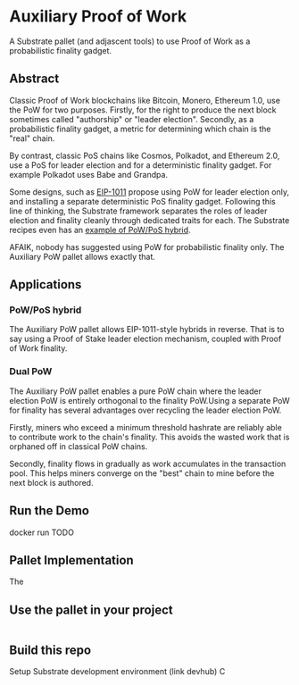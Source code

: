 # Auxiliary Proof of Work

A Substrate pallet (and adjascent tools) to use Proof of Work as a probabilistic finality gadget.

## Abstract

Classic Proof of Work blockchains like Bitcoin, Monero, Ethereum 1.0, use the PoW for two purposes. Firstly, for the right to produce the next block sometimes called "authorship" or "leader election". Secondly, as a probabilistic finality gadget, a metric for determining which chain is the "real" chain.

By contrast, classic PoS chains like Cosmos, Polkadot, and Ethereum 2.0, use a PoS for leader election and for a deterministic finality gadget. For example Polkadot uses Babe and Grandpa.

Some designs, such as [EIP-1011](https://eips.ethereum.org/EIPS/eip-1011) propose using PoW for leader election only, and installing a separate deterministic PoS finality gadget. Following this line of thinking, the Substrate framework separates the roles of leader election and finality cleanly through dedicated traits for each. The Substrate recipes even has an [example of PoW/PoS hybrid](https://substrate.dev/recipes/hybrid-consensus).

AFAIK, nobody has suggested using PoW for probabilistic finality only. The Auxiliary PoW pallet allows exactly that.

## Applications

### PoW/PoS hybrid

The Auxiliary PoW pallet allows EIP-1011-style hybrids in reverse. That is to say using a Proof of Stake leader election mechanism, coupled with Proof of Work finality.

### Dual PoW

The Auxiliary PoW pallet enables a pure PoW chain where the leader election PoW is entirely orthogonal to the finality PoW.Using a separate PoW for finality has several advantages over recycling the leader election PoW.

Firstly, miners who exceed a minimum threshold hashrate are reliably able to contribute work to the chain's finality. This avoids the wasted work that is orphaned off in classical PoW chains.

Secondly, finality flows in gradually as work accumulates in the transaction pool. This helps miners converge on the "best" chain to mine before the next block is authored.

## Run the Demo

docker run TODO

## Pallet Implementation

The

## Use the pallet in your project

```toml

```

## Build this repo

Setup Substrate development environment (link devhub)
C
